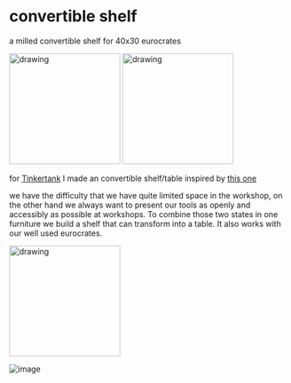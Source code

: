 # convertible shelf
a milled convertible shelf for 40x30 eurocrates

<img src="https://github.com/user-attachments/assets/df000110-fbe8-4301-8671-10af97dc0219" alt="drawing" width="200"/>
<img src="https://github.com/user-attachments/assets/12690f10-6b92-4c64-a0e0-feff867c66ac" alt="drawing" width="200"/>

for [Tinkertank](http://www.tinkertank.de "wow!") I made an convertible shelf/table inspired by [this one
](https://expandfurniture.com/products/shelf-table-convertible-bookshelf-to-table)

we have the difficulty that we have quite limited space in the workshop, on the other hand we always want to present our tools as openly and accessibly as possible at workshops. To combine those two states in one furniture we build a shelf that can transform into a table. It also works with our well used eurocrates.

<img src="https://github.com/user-attachments/assets/247d77d6-2281-451a-82a5-8135936aafe6" alt="drawing" width="200"/>

![image](https://github.com/user-attachments/assets/247d77d6-2281-451a-82a5-8135936aafe6)
